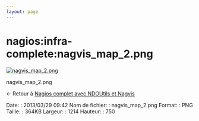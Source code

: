 ```yaml
---
layout: page
---
```


nagios:infra-complete:nagvis\_map\_2.png
========================================

[![nagvis\_map\_2.png](../..//assets/media/nagios/infra-complete/nagvis_map_2.png@cache=&w=900&h=556 "nagvis_map_2.png")](../..//assets/media/nagios/infra-complete/nagvis_map_2.png@cache= "Afficher le fichier original")

nagvis\_map\_2.png

← Retour à [Nagios complet avec NDOUtils et
Nagvis](../../../nagios/mise-en-place-complete-nagios-sur-rhel-5.4/nagios-infrastructure-complete.html "nagios:mise-en-place-complete-nagios-sur-rhel-5.4:nagios-infrastructure-complete")

Date:
:   2013/03/29 09:42
Nom de fichier:
:   nagvis\_map\_2.png
Format:
:   PNG
Taille:
:   364KB
Largeur:
:   1214
Hauteur:
:   750

